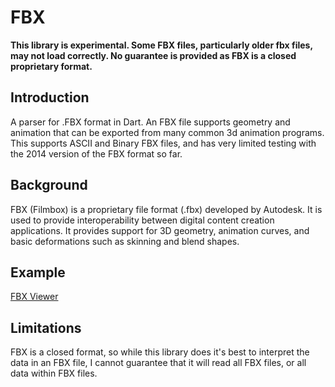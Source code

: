 # FBX #

**This library is experimental. Some FBX files, particularly older fbx files, may not load correctly. No guarantee is provided as FBX is a closed proprietary format.**

## Introduction ##

A parser for .FBX format in Dart.  An FBX file supports geometry and animation
that can be exported from many common 3d animation programs.  This supports ASCII and Binary FBX files, and has very limited testing with the 2014 version of the FBX format so far.

## Background ##

FBX (Filmbox) is a proprietary file format (.fbx) developed by Autodesk. 
It is used to provide interoperability between digital content creation 
applications. It provides support for 3D geometry, animation curves, and basic deformations such as skinning and blend shapes.

## Example ##

[FBX Viewer](http://brendan-duncan.github.io/dart_fbx/fbx_viewer.html)

## Limitations ##

FBX is a closed format, so while this library does it's best to interpret the
data in an FBX file, I cannot guarantee that it will read all FBX files, or
all data within FBX files.

